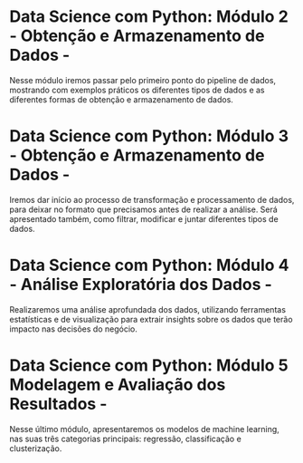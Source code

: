 # Data Science com Python: Módulo 2 - Obtenção e Armazenamento de Dados -
Nesse módulo iremos passar pelo primeiro ponto do pipeline de dados, mostrando com exemplos práticos os diferentes tipos de dados e as diferentes formas de obtenção e armazenamento de dados.
# Data Science com Python: Módulo 3 - Obtenção e Armazenamento de Dados -
Iremos dar início ao processo de transformação e processamento de dados, para deixar no formato que precisamos antes de realizar a análise. Será apresentado também, como filtrar, modificar e juntar diferentes tipos de dados.
# Data Science com Python: Módulo 4 - Análise Exploratória dos Dados -
Realizaremos uma análise aprofundada dos dados, utilizando ferramentas estatísticas e de visualização para extrair insights sobre os dados que terão impacto nas decisões do negócio.
# Data Science com Python: Módulo 5 Modelagem e Avaliação dos Resultados -
Nesse último módulo, apresentaremos os modelos de machine learning, nas suas três categorias principais: regressão, classificação e clusterização.
